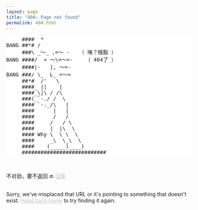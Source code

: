 ```yaml
---
layout: page
title: "404: Page not found"
permalink: 404.html
---
```


<p class="lead">
  
<style>
  pre {
    background-color: white; /* 将背景色设置为白色 */
  }
</style>
<pre>
     ####  *                   
BANG ##*# /                    
     ###\ _～_ ,=～ -   （ 咦？哦豁 ）       
BANG ####/  = ～\=～=-    （ 404了 ）     
     ####|-   |, ～=-             
BANG ###/ \_  L_ =～=             
     ##*#  /'   \              
     ####_ ||    |             
     ####_\|\ / /\             
     ###(_`-./ /  \            
     #### `-._/\   |           
     ####      |   |           
     ####      /   /           
     ####     /   / \          
     ####     |  |\  \         
     #### Why \  \ \  \        
     ####     _\  \_\  \       
     ####    (_____)____)      
     ###########################
</pre>
<br>

不对劲，要不返回 🔙  <a href="{{ site.baseurl }}/" style="color: silver;">回家</a><br><br>

Sorry, we've misplaced that URL or it's pointing to something that doesn't exist. <a href="{{ site.baseurl }}/" style="color: silver;">Head back home</a> to try finding it again.</p>
